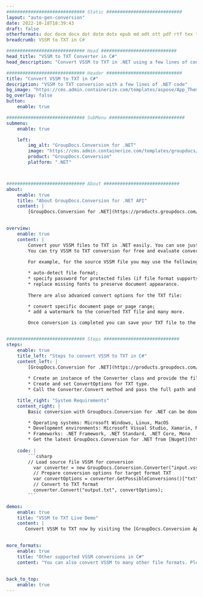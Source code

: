 ```yaml
---
############################# Static ############################
layout: "auto-gen-conversion"
date: 2022-10-18T18:39:43
draft: false
otherformats: doc docm docx dot dotm dotx epub md odt ott pdf rtf tex txt vdx vsdm vsdx vssm vssx vstm vstx vsx vtx xps
breadcrumb: VSSM to TXT in C#

############################# Head ############################
head_title: "VSSM to TXT Converter in C#"
head_description: "Convert VSSM to TXT in .NET using a few lines of code. Use the GroupDocs Document Conversion API to convert over 160 file formats."

############################# Header ############################
title: "Convert VSSM to TXT in C#"
description: "VSSM to TXT conversion with a few lines of .NET code"
bg_image: "https://cms.admin.containerize.com/templates/aspose/App_Themes/V3/images/bg/header1.png"
bg_overlay: false
button:
    enable: true

############################# SubMenu ############################
submenu:
    enable: true

    left:
        img_alt: "GroupDocs.Conversion for .NET"
        image: "https://cms.admin.containerize.com/templates/groupdocs/images/product-logos/90x90-noborder/groupdocs-conversion-net.png"
        product: "GroupDocs.Conversion"
        platform: ".NET"



############################# About ############################
about:
    enable: true
    title: "About GroupDocs.Conversion for .NET API"
    content: |
        [GroupDocs.Conversion for .NET](https://products.groupdocs.com/conversion/net/) can be used to convert Microsoft Word, Excel, PowerPoint, PDF, Visio and other formats. GroupDocs.Conversion is a standalone API that is suitable for back-end and internal systems where high performance is required. It does not depend on any software such as Microsoft or Open Office.
    

overview:
    enable: true
    content: |
        Convert your VSSM files to TXT in .NET easily. You can use just a couple of C# code lines in any platform of your choice like - Windows, Linux, macOS.
        You can try VSSM to TXT conversion for free and evaluate conversion results quality.  Along with simple file conversion scenarios you can try more advanced options for loading source VSSM file and for saving output TXT result. 
        
        For example, for the source VSSM file you may use the following load options:

        * auto-detect file format;
        * specify password for protected files (if file format supports it);
        * replace missing fonts to preserve document appearance.
        
        There are also advanced convert options for the TXT file:

        * convert specific document page or page range;
        * add a watermark to the converted TXT file and many more.

        Once conversion is completed you can save your TXT file to the local file path or any third-party storage like FTP, Amazon S3, Google Drive, Dropbox etc. Please note - to convert VSSM to TXT there is no need for any additional software installed - like MS Office, Open Office, Adobe Acrobat Reader etc.


############################# Steps ############################
steps:
    enable: true
    title_left: "Steps to convert VSSM to TXT in C#"
    content_left: |
        [GroupDocs.Conversion for .NET](https://products.groupdocs.com/conversion/net/) makes it easy for developers to convert a VSSM file to TXT with a few lines of code.
        
        * Create an instance of the Converter class and provide the file VSSM with the full path
        * Create and set ConvertOptions for TXT type.
        * Call the Converter.Convert method and pass the full path and format (TXT) as a parameter

    title_right: "System Requirements"
    content_right: |
        Basic conversion with GroupDocs.Conversion for .NET can be done in just a few simple steps. Our APIs are supported on all major platforms and operating systems. Before executing the code below, make sure you have the following prerequisites installed on your system.

        * Operating systems: Microsoft Windows, Linux, MacOS
        * Development environments: Microsoft Visual Studio, Xamarin, MonoDevelop
        * Frameworks: .NET Framework, .NET Standard, .NET Core, Mono
        * Get the latest GroupDocs.Conversion for .NET from [Nuget](https://www.nuget.org/packages/groupdocs.conversion)
         
    code: |
        ```csharp    
        // Load source file VSSM for conversion
          var converter = new GroupDocs.Conversion.Converter("input.vssm");
          // Prepare conversion options for target format TXT
          var convertOptions = converter.GetPossibleConversions()["txt"].ConvertOptions;
          // Convert to TXT format
          converter.Convert("output.txt", convertOptions);
        ```

demos:
    enable: true
    title: "VSSM to TXT Live Demo"
    content: |
       Convert VSSM to TXT now by visiting the [GroupDocs.Conversion App](https://products.groupdocs.app/conversion/family) website. Online demo has the following advantages
          

more_formats:
    enable: true
    title: "Other supported VSSM conversions in C#"
    content: "You can also convert VSSM to many other file formats. Please see the list below."
       
       
back_to_top:
    enable: true
---
```

